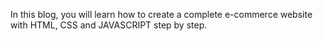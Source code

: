 In this blog, you will learn how to create a complete e-commerce website with HTML, CSS and JAVASCRIPT step by step. 
